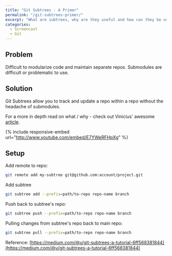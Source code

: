```yaml
---
title: "Git Subtrees - A Primer"
permalink: "/git-subtrees-primer/"
excerpt: "What are subtrees, why are they useful and how can they be used?"
categories:
  - Screencast
  - Git
---
```


<h2>Problem</h2>

Difficult to modularize code and maintain separate repos. Submodules are difficult or problematic to use.

<h2>Solution</h2>
Git Subtrees allow you to track and update a repo within a repo without the headache of submodules.

For a more in depth read on what / why - check out Vinicius' awesome <a href="https://medium.com/medium-eng/how-we-modularized-mediums-ios-codebase-8f8f26965c76">article</a>.

{% include responsive-embed url="http://www.youtube.com/embed/E7YWeRFHpXg" %}

<h2>Setup</h2>
Add remote to repo:

```bash
git remote add my-subtree git@github.com:account/project.git
```

Add subtree

```bash
git subtree add --prefix=path/to-repo repo-name branch
```

Push back to subtree's repo:

```bash
git subtree push --prefix=path/to-repo repo-name branch
```

Pulling changes from subtree's repo back to main repo:

```bash
git subtree pull --prefix=path/to-repo repo-name branch
```

Reference: [https://medium.com/@v/git-subtrees-a-tutorial-6ff568381844](https://medium.com/@v/git-subtrees-a-tutorial-6ff568381844)